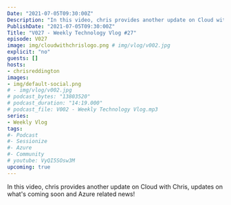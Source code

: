 ```yaml
---
Date: "2021-07-05T09:30:00Z"
Description: "In this video, chris provides another update on Cloud with Chris, updates on what's coming soon and Azure related news!"
PublishDate: "2021-07-05T09:30:00Z"
Title: "V027 - Weekly Technology Vlog #27"
episode: V027
image: img/cloudwithchrislogo.png # img/vlog/v002.jpg
explicit: "no"
guests: []
hosts:
- chrisreddington
images:
- img/default-social.png
# - img/vlog/v002.jpg
# podcast_bytes: "13803520"
# podcast_duration: "14:19.000"
# podcast_file: V002 - Weekly Technology Vlog.mp3
series:
- Weekly Vlog
tags:
#- Podcast
#- Sessionize
#- Azure
#- Community
# youtube: VyQI5SOsw3M
upcoming: true
---
```

In this video, chris provides another update on Cloud with Chris, updates on what's coming soon and Azure related news!